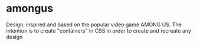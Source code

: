 # amongus
Design, inspired and based on the popular video game AMONG US. The intention is to create "containers" in CSS in order to create and recreate any design
